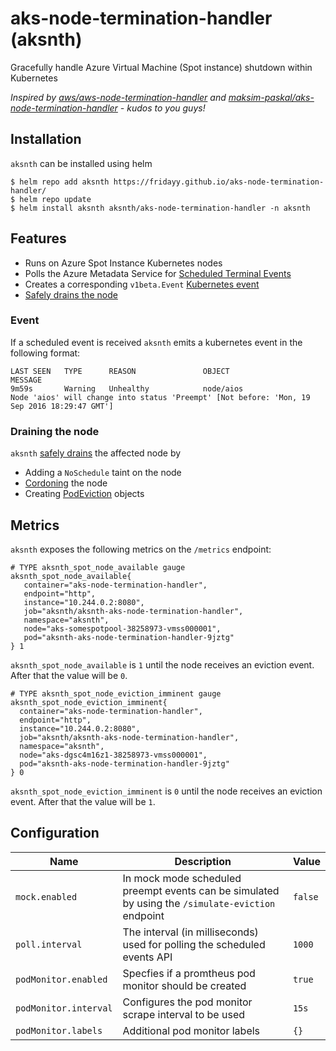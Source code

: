# aks-node-termination-handler (aksnth)

Gracefully handle Azure Virtual Machine (Spot instance) shutdown within Kubernetes

_Inspired by [aws/aws-node-termination-handler](https://github.com/aws/aws-node-termination-handler)
and [maksim-paskal/aks-node-termination-handler](https://github.com/maksim-paskal/aks-node-termination-handler) - kudos
to you guys!_

## Installation

`aksnth` can be installed using helm

```
$ helm repo add aksnth https://fridayy.github.io/aks-node-termination-handler/
$ helm repo update
$ helm install aksnth aksnth/aks-node-termination-handler -n aksnth
```

## Features

* Runs on Azure Spot Instance Kubernetes nodes
* Polls the Azure Metadata Service
  for [Scheduled Terminal Events](https://learn.microsoft.com/en-us/azure/virtual-machines/linux/scheduled-events)
* Creates a corresponding `v1beta.Event` [Kubernetes event](#event)
* [Safely drains the node](#draining-the-node)

### Event

If a scheduled event is received `aksnth` emits a kubernetes event in the following format:

```
LAST SEEN   TYPE      REASON               OBJECT                                          MESSAGE
9m59s       Warning   Unhealthy            node/aios                                       Node 'aios' will change into status 'Preempt' [Not before: 'Mon, 19 Sep 2016 18:29:47 GMT']
```

### Draining the node

`aksnth` [safely drains](https://kubernetes.io/docs/tasks/administer-cluster/safely-drain-node/) the affected node by

* Adding a `NoSchedule` taint on the node
* [Cordoning](https://kubernetes.io/docs/concepts/architecture/nodes/#manual-node-administration) the node
* Creating [PodEviction](https://kubernetes.io/docs/concepts/scheduling-eviction/api-eviction/) objects

## Metrics

`aksnth` exposes the following metrics on the `/metrics` endpoint:

```
# TYPE aksnth_spot_node_available gauge
aksnth_spot_node_available{
   container="aks-node-termination-handler", 
   endpoint="http", 
   instance="10.244.0.2:8080", 
   job="aksnth/aksnth-aks-node-termination-handler", 
   namespace="aksnth", 
   node="aks-somespotpool-38258973-vmss000001", 
   pod="aksnth-aks-node-termination-handler-9jztg"
} 1
```

`aksnth_spot_node_available` is `1` until the node receives an eviction event. After that the value will be `0`.

```
# TYPE aksnth_spot_node_eviction_imminent gauge
aksnth_spot_node_eviction_imminent{
  container="aks-node-termination-handler", 
  endpoint="http", 
  instance="10.244.0.2:8080", 
  job="aksnth/aksnth-aks-node-termination-handler", 
  namespace="aksnth", 
  node="aks-dgsc4m16z1-38258973-vmss000001", 
  pod="aksnth-aks-node-termination-handler-9jztg"
} 0
```

`aksnth_spot_node_eviction_imminent` is `0` until the node receives an eviction event. After that the value will be `1`.



## Configuration

| Name                     | Description                                                                                       | Value           |
|--------------------------|---------------------------------------------------------------------------------------------------|-----------------|
| `mock.enabled`           | In mock mode scheduled preempt events can be simulated by using the `/simulate-eviction` endpoint | `false`         |
| `poll.interval`          | The interval (in milliseconds) used for polling the scheduled events API                          | `1000`          |
| `podMonitor.enabled`     | Specfies if a promtheus pod monitor should be created                                             | `true`          |
| `podMonitor.interval`    | Configures the pod monitor scrape interval to be used                                             | `15s`           |
| `podMonitor.labels`      | Additional pod monitor labels                                                                     | `{}`            |


